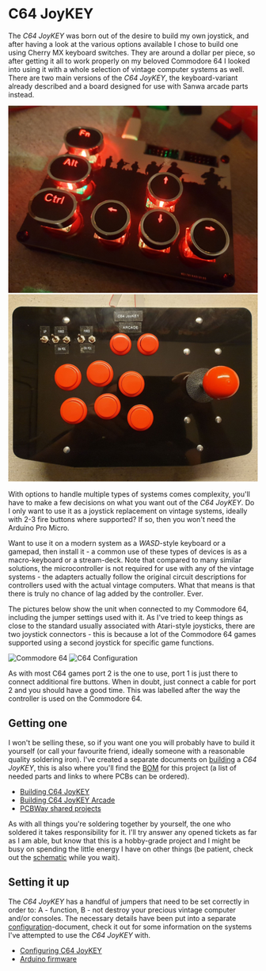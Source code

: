 # C64 JoyKEY
The *C64 JoyKEY* was born out of the desire to build my own joystick, and after having a look at the various options available I chose to build one using Cherry MX keyboard switches. They are around a dollar per piece, so after getting it all to work properly on my beloved Commodore 64 I looked into using it with a whole selection of vintage computer systems as well. There are two main versions of the *C64 JoyKEY*, the keyboard-variant already described and a board designed for use with Sanwa arcade parts instead.

![Last build](https://github.com/tebl/C64-JoyKEY/raw/main/gallery/last_build.jpg)
![Last arcade](https://github.com/tebl/C64-JoyKEY/raw/main/gallery/last_arcade.jpg)

With options to handle multiple types of systems comes complexity, you'll have to make a few decisions on what you want out of the *C64 JoyKEY*. Do I only want to use it as a joystick replacement on vintage systems, ideally with 2-3 fire buttons where supported? If so, then you won't need the Arduino Pro Micro.

Want to use it on a modern system as a *WASD*-style keyboard or a gamepad, then install it - a common use of these types of devices is as a macro-keyboard or a stream-deck. Note that compared to many similar solutions, the microcontroller is not required for use with any of the vintage systems - the adapters actually follow the original circuit descriptions for controllers used with the actual vintage computers. What that means is that there is truly no chance of lag added by the controller. Ever.

The pictures below show the unit when connected to my Commodore 64, including the jumper settings used with it. As I've tried to keep things as close to the standard usually associated with Atari-style joysticks, there are two joystick connectors - this is because a lot of the Commodore 64 games supported using a second joystick for specific game functions.

![Commodore 64](https://github.com/tebl/C64-JoyKEY/raw/main/gallery/c64_system.jpg)
![C64 Configuration](https://github.com/tebl/C64-JoyKEY/raw/main/gallery/c64_jumpers.jpg)

As with most C64 games port 2 is the one to use, port 1 is just there to connect additional fire buttons. When in doubt, just connect a cable for port 2 and you should have a good time. This was labelled after the way the controller is used on the Commodore 64. 

## Getting one
I won't be selling these, so if you want one you will probably have to build it yourself (or call your favourite friend, ideally someone with a reasonable quality soldering iron). I've created a separate documents on [building](https://github.com/tebl/C64-JoyKEY/blob/main/documentation/building.md) a *C64 JoyKEY*, this is also where you'll find the [BOM](https://github.com/tebl/C64-JoyKEY/blob/main/documentation/building.md#bom) for this project (a list of needed parts and links to where PCBs can be ordered).

* [Building C64 JoyKEY](https://github.com/tebl/C64-JoyKEY/blob/main/documentation/building.md)
* [Building C64 JoyKEY Arcade](https://github.com/tebl/C64-JoyKEY/blob/main/documentation/building_arcade.md)
* [PCBWay shared projects](https://www.pcbway.com/project/shareproject/?tag=C64%20JoyKEY)

As with all things you're soldering together by yourself, the one who soldered it takes responsibility for it. I'll try answer any opened tickets as far as I am able, but know that this is a hobby-grade project and I might be busy on spending the little energy I have on other things (be patient, check out the [schematic](https://github.com/tebl/C64-JoyKEY/tree/main/documentation/schematic) while you wait).

## Setting it up
The *C64 JoyKEY* has a handful of jumpers that need to be set correctly in order to: A - function, B - not destroy your precious vintage computer and/or consoles. The necessary details have been put into a separate [configuration](https://github.com/tebl/C64-JoyKEY/blob/main/documentation/configuration.md)-document, check it out for some information on the systems I've attempted to use the *C64 JoyKEY* with.

* [Configuring C64 JoyKEY](https://github.com/tebl/C64-JoyKEY/blob/main/documentation/configuration.md)
* [Arduino firmware](https://github.com/tebl/C64-JoyKEY/blob/main/documentation/firmware.md)